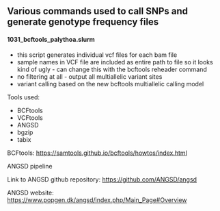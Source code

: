 ## Various commands used to call SNPs and generate genotype frequency files

#### 1031_bcftools_palythoa.slurm
- this script generates individual vcf files for each bam file
- sample names in VCF file are included as entire path to file so it looks kind of ugly - can change this with the bcftools reheader command
- no filtering at all - output all multiallelic variant sites
- variant calling based on the new bcftools multiallelic calling model


Tools used:
- BCFtools
- VCFtools
- ANGSD
- bgzip
- tabix


BCFtools: https://samtools.github.io/bcftools/howtos/index.html



ANGSD pipeline

Link to ANGSD github repository: https://github.com/ANGSD/angsd

ANGSD website: https://www.popgen.dk/angsd/index.php/Main_Page#Overview

